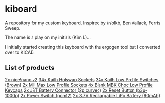 # kiboard
A repository for my custom keyboard. Inspired by /r/olkb, Ben Vallack, Ferris Sweep.

The name is a play on my initials (Kim I.)...

I initially started creating this keyboard with the ergogen tool but I converted over to KICAD. 

## List of products

[2x nice!nano v2](https://splitkb.com/products/nice-nano?variant=39408154116173)
[34x Kailh Hotswap Sockets](https://www.aliexpress.com/item/33023283633.html)
[34x Kailh Low Profile Switches (Brown)](https://www.aliexpress.com/item/32959996455.html)
[2x Mill Max Low Profile Sockets](https://splitkb.com/products/mill-max-low-profile-sockets?variant=31945995845709)
[4x Blank MBK Choc Low Profile Keycaps](https://splitkb.com/products/blank-mbk-choc-low-profile-keycaps?variant=31811487039565)
[2x JST Battery Connector (2p curved)](https://www.aliexpress.com/item/1005002096347570.html)
[2x Reset Button (b3u-1000p)](https://www.aliexpress.com/item/1005002267741606.html)
[2x Power Switch (pcm12)](https://www.aliexpress.com/item/4000685483225.html?)
[2x 3.7V Rechargable LiPo Battery (90mAh)](https://www.ebay.co.uk/itm/195234783901)


